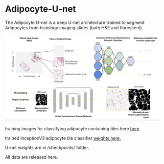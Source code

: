 # Adipocyte-U-net

The Adipocyte U-net is a deep U-net architecture trained to segment Adipocytes from histology imaging slides (both H&E and florescent).

![alt text](overview.png)

training images for classifying adipocyte containing tiles here [here](https://drive.google.com/open?id=1hsmMGTQSOvicUr50fiCol_Gr5z8U0koC)

trained InceptionV3 adipocyte tile classifier [weights here.](https://drive.google.com/open?id=1dGZ1amjkRfRzSO9etWwtsadylG6wGvF0)

U-net weights are in /checkpoints/ folder.

All data are released here.

